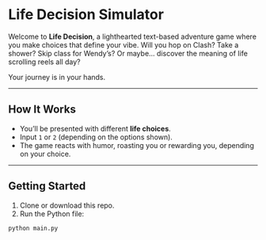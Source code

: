 # Life Decision Simulator  

Welcome to **Life Decision**, a lighthearted text-based adventure game where you make choices that define your vibe. Will you hop on Clash? Take a shower? Skip class for Wendy’s? Or maybe… discover the meaning of life scrolling reels all day?  

Your journey is in your hands.  

---

## How It Works  

- You’ll be presented with different **life choices**.  
- Input `1` or `2` (depending on the options shown).  
- The game reacts with humor, roasting you or rewarding you, depending on your choice.  

---

## Getting Started  

1. Clone or download this repo.  
2. Run the Python file:  

```bash
python main.py
 